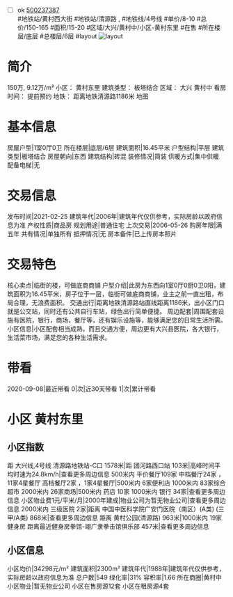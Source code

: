 - [ ] ok [500237387](https://bj.5i5j.com/ershoufang/500237387.html)  
 #地铁站/黄村西大街 #地铁站/清源路 ,  #地铁线/4号线
#单价/8-10 #总价/150-165 #面积/15-20   #区域/大兴/黄村中/小区-黄村东里 #在售 #所在楼层/底层 #总楼层/6层 #layout 
![layout](http://image2a.5i5j.com/bdir/layout/1d6aba07a8b94c95b53bf9c628299da8.jpg_P5.jpg) 
# 简介 
 150万,  9.12万/m² 
小区： 黄村东里
建筑类型： 板塔结合
区域： 大兴 黄村中
看房时间： 提前预约
地铁： 距离地铁清源路1186米 地图
# 基本信息 
 房屋户型|1室0厅0卫
所在楼层|底层/6层
建筑面积|16.45平米
户型结构|平层
建筑类型|板塔结合
房屋朝向|东西
建筑结构|砖混
装修情况|简装
供暖方式|集中供暖
配备电梯|无
# 交易信息 
 发布时间|2021-02-25
建筑年代|2006年|建筑年代仅供参考，实际房龄以政府信息为准
产权性质|商品房
规划用途|普通住宅
上次交易|2006-05-26
购房年限|满五年
共有情况|单独所有
抵押情况|无
房本备件|已上传房本照片
# 交易特色 
 核心卖点|临街的楼，可做底商商铺
户型介绍|此房为东西向1室0厅0厨0卫0阳，建筑面积为16.45平米，房子位于一层，临街可做底商商铺，业主之前一直出租，布局合理，无浪费面积。
交通出行|距离地铁清源路站直线距离1186米，出小区门口就是公交站，同时还有公共自行车站，绿色出行简单便捷。
周边配套|周围配套设施有医院，银行，商场，餐厅等，还有娱乐设施等，能够满足您的日常生活所需。
小区信息|小区配套相当成熟，而且交通方便，周边更有大兴县医院，各大银行，生活菜市场，满足您的各种生活需求。
# 带看 
 2020-09-08|最近带看	 0|次|近30天带看	 1|次|累计带看
# 小区 黄村东里
## 小区指数 
 距 大兴线,4号线 清源路地铁站-C口 1578米|距 团河路西口站 103米|高峰时间平均时速为24.8km/h|查看更多周边信息
500米内 平价餐厅109家
中档餐厅24家 ，11家4星餐厅
高档餐厅2家 ，1家4星餐厅|500米内 6家便利店
1000米内 83家综合超市
2000米内 26家商场|500米内 药店 10家
1000米内 银行 34家|查看更多周边信息
小区物业费1元/平米/月|2000年建成|物业公司为暂无物业公司|查看更多周边信息
2000米内 三级医院 2家|距离 中国中医科学院广安门医院（南区）(A类) (三甲/A类) 868米|查看更多周边信息
距离 黄村公园(清源路) 963米|1000米内 19家 健身房
距离最近健身房拳馆-翊广隶拳击馆俱乐部 457米|查看更多周边信息
## 小区信息 
 小区均价|34298元/m²
建筑面积|2300m²
建筑年代|1988年|建筑年代仅供参考，实际房龄以政府信息为准
总户数|549
绿化率|31%
容积率|1.66
所在商圈|黄村中
小区物业|暂无物业公司
小区在售房源12套
小区在租房源4套
